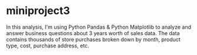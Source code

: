 # miniproject3
 In this analysis, I'm using Python Pandas &amp; Python Matplotlib to analyze and answer business questions about 3 years worth of sales data. The data contains thousands of store purchases broken down by month, product type, cost, purchase address, etc.
